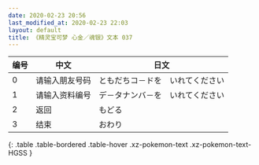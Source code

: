 ```yaml
---
date: 2020-02-23 20:56
last_modified_at: 2020-02-23 22:03
layout: default
title: 《精灵宝可梦 心金／魂银》文本 037
---
```

| 编号 | 中文 | 日文 |
| ---- | ---- | ---- |
| 0 | 请输入朋友号码 | ともだちコ－ドを　いれてください |
| 1 | 请输入资料编号 | デ－タナンバ－を　いれてください |
| 2 | 返回 | もどる |
| 3 | 结束 | おわり |
{: .table .table-bordered .table-hover .xz-pokemon-text .xz-pokemon-text-HGSS }